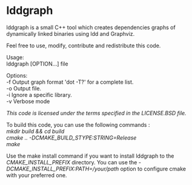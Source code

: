 lddgraph
========

lddgraph is a small C++ tool which creates dependencies graphs of dynamically
linked binaries using ldd and Graphviz.

Feel free to use, modify, contribute and redistribute this code.

Usage:  
  lddgraph [OPTION...] file

Options:  
  -f <format>   Output graph format 'dot -T?' for a complete list.  
  -o <file>     Output file.  
  -i <library>  Ignore a specific library.  
  -v Verbose mode

*This code is licensed under the terms specified in the LICENSE.BSD file.*

To build this code, you can use the following commands :  
 *mkdir build && cd build*  
 *cmake .. -DCMAKE_BUILD_STYPE:STRING=Release*  
 *make*

Use the make install command if you want to install lddgraph to the
*CMAKE_INSTALL_PREFIX* directory. You can use the
_-DCMAKE_INSTALL_PREFIX:PATH=/your/path_ option to configure cmake with your
preferred one.

